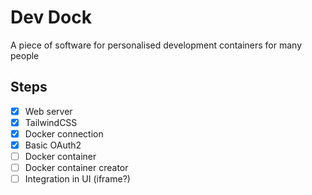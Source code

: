 # Dev Dock
A piece of software for personalised development containers for many people

## Steps
- [x] Web server
- [x] TailwindCSS
- [x] Docker connection
- [x] Basic OAuth2
- [ ] Docker container
- [ ] Docker container creator
- [ ] Integration in UI (iframe?)
